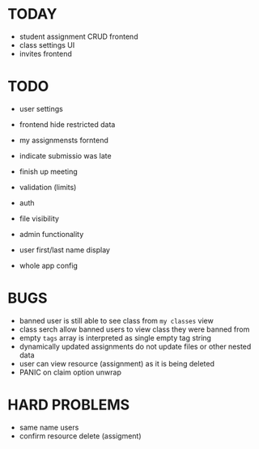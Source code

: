 # TODAY

- student assignment CRUD frontend
- class settings UI
- invites frontend

# TODO

- user settings
- frontend hide restricted data
- my assignmensts forntend
- indicate submissio was late

- finish up meeting
- validation (limits)
- auth
- file visibility

- admin functionality
- user first/last name display
- whole app config

# BUGS

- banned user is still able to see class from `my classes` view
- class serch allow banned users to view class they were banned from
- empty `tags` array is interpreted as single empty tag string
- dynamically updated assignments do not update files or other nested data
- user can view resource (assignment) as it is being deleted
- PANIC on claim option unwrap

# HARD PROBLEMS

- same name users
- confirm resource delete (assigment)
